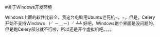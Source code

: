 #关于Windows开发环境

Windows上面的软件比较全，我这台电脑用Ubuntu老死机=。=，但是，Celery开始不支持Windows （╯－＿－）╯╧╧   好吧，Windows跑个界面是没问题的，但是跑Celery部分就不行啦，所以还是开个虚拟机吧。。。。
